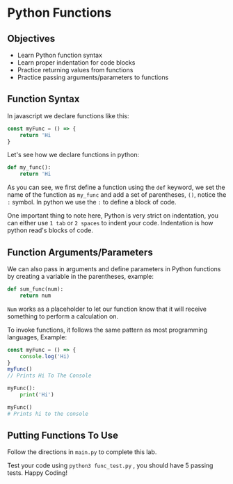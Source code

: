 # Python Functions

## Objectives

- Learn Python function syntax
- Learn proper indentation for code blocks
- Practice returning values from functions
- Practice passing arguments/parameters to functions

## Function Syntax

In javascript we declare functions like this:

```js
const myFunc = () => {
    return 'Hi
}
```

Let's see how we declare functions in python:

```python
def my_func():
    return 'Hi
```

As you can see, we first define a function using the `def` keyword, we set the name of the function as `my_func` and add a set of parentheses, `()`, notice the `:` symbol. In python we use the `:` to define a block of code.

One important thing to note here, Python is very strict on indentation, you can either use `1 tab` or `2 spaces` to indent your code. Indentation is how python read's blocks of code.

## Function Arguments/Parameters

We can also pass in arguments and define parameters in Python functions by creating a variable in the parentheses, example:

```python
def sum_func(num):
    return num
```

`Num` works as a placeholder to let our function know that it will receive something to perform a calculation on.

To invoke functions, it follows the same pattern as most programming languages, Example:

```js
const myFunc = () => {
    console.log('Hi)
}
myFunc()
// Prints Hi To The Console
```

```python
myFunc():
    print('Hi')

myFunc()
# Prints hi to the console
```

## Putting Functions To Use

Follow the directions in `main.py` to complete this lab.

Test your code using `python3 func_test.py` , you should have 5 passing tests. Happy Coding!
